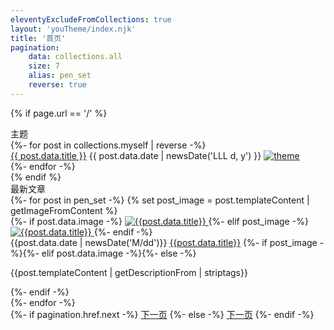 ```yaml
---
eleventyExcludeFromCollections: true
layout: 'youTheme/index.njk'
title: '首页'
pagination: 
    data: collections.all
    size: 7
    alias: pen_set
    reverse: true
---
```

{% if page.url == '/' %}
<div class="theme-list">
    <div class="you-title">主题</div>
    <div class="owl-carousel">
        {%- for post in collections.myself | reverse -%}
        <div class="carousel-item">
            <a class="carousel-title" href="{{ post.url }}">{{ post.data.title }}</a>
            <time class="carousel-time">{{ post.data.date | newsDate('LLL d, y') }}</time>
            <a class="carousel-image" href="{{ post.url }}">
                <img class="noImageLightBox" src="{{ post.data.image }}" alt="theme" />
            </a>
        </div>
        {%- endfor -%}
    </div>
</div>
{% endif %}
<div class="you-title">最新文章</div>
<div class="post-list">
    {%- for post in pen_set -%}
        {% set post_image = post.templateContent | getImageFromContent %}
        <article class="post-list-item">
            <div class="post-list-item-top">
                {%- if post.data.image -%}
                <a href="{{ post.url }}" class="post-list-item-top-image" title="{{post.data.title}}">
                    <img src="{{ post.data.image }}" alt="{{post.data.title}}"/>
                </a>
                {%- elif post_image -%}
                <a href="{{ post.url }}" class="post-list-item-top-image" title="{{post.data.title}}">
                    <img src="{{ post_image }}" alt="{{post.data.title}}"/>
                </a>
                {%- endif -%}
            </div>
            <div class="post-list-item-bottom">
                <time datatime="{{post.data.date}}">{{post.data.date | newsDate('M/dd')}}</time>
                <a class="post-list-title" href="{{post.url}}" title="{{post.data.title}}"><span>{{post.data.title}}</span></a>
                {%- if post_image -%}{%- elif post.data.image -%}{%- else -%}
                <p>{{post.templateContent | getDescriptionFrom | striptags}}</p>
                {%- endif -%}
            </div>
        </article>
    {%- endfor -%}
</div>
<div class="post-pagination">
    <!--
    {%- if pagination.href.previous -%}
    <a href="{{ pagination.href.previous }}" class="post-pagination-pervious">上一页</a>
    {%- else -%}
    <a href="javascript:;" class="post-pagination-pervious post-pagination-nofollow" rel="nofollow">上一页</a>
    {%- endif -%}
     -->
    {%- if pagination.href.next -%}
    <a href="{{ pagination.href.next }}" class="post-pagination-next">下一页</a>
    {%- else -%}
    <a href="javascript:;" class="post-pagination-next post-pagination-nofollow" rel="nofollow">下一页</a>
    {%- endif -%}
</div>
